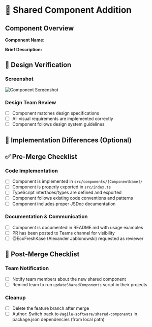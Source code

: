 # 🧩 Shared Component Addition

## Component Overview
**Component Name:** 

**Brief Description:** 
<!-- Provide a short description of what this component does and its primary use cases -->

## 📸 Design Verification
<!-- Please add a screenshot or GIF showing the component in action -->

### Screenshot
![Component Screenshot](<!-- Add your screenshot URL or drag & drop image here -->)

### Design Team Review
- [ ] Component matches design specifications
- [ ] All visual requirements are implemented correctly
- [ ] Component follows design system guidelines

## 🔄 Implementation Differences (Optional)

<!-- If your implementation differs from the original design preview, please explain why and what changes were made -->

## ✅ Pre-Merge Checklist

### Code Implementation
- [ ] Component is implemented in `src/components/[ComponentName]/`
- [ ] Component is properly exported in `src/index.ts`
- [ ] TypeScript interfaces/types are defined and exported
- [ ] Component follows existing code conventions and patterns
- [ ] Component includes proper JSDoc documentation

### Documentation & Communication
- [ ] Component is documented in README.md with usage examples
- [ ] PR has been posted to Teams channel for visibility
- [ ] @EcoFreshKase (Alexander Jablonowski) requested as reviewer

## 🚀 Post-Merge Checklist
<!-- Complete these tasks AFTER the PR is merged -->

### Team Notification
- [ ] Notify team members about the new shared component
- [ ] Remind team to run `updateSharedComponents` script in their projects

### Cleanup
- [ ] Delete the feature branch after merge
- [ ] Author: Switch back to `@agile-software/shared-components` in package.json dependencies (from local path)
